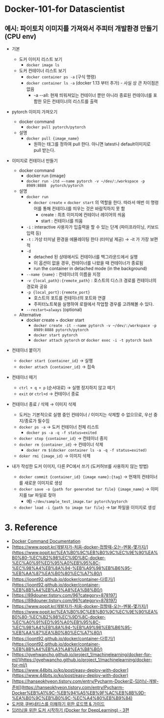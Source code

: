 # Docker-101-for Datascientist

## 예시: 파이토치 이미지를 가져와서 주피터 개발환경 만들기 (CPU env)

- 기본
    - 도커 이미지 리스트 보기
        - `docker image ls`
    - 도커 컨테이너 리스트 보기
        - `docker container ps -a` (구식 명령)
        - `docker container ls -a` (docker 1.13 부터 추가) - 사실 상 큰 차이점은 없음
            - -a --all: 현재 띄워져있는 컨테이너 뿐만 아니라 종료된 컨테이너를 포함한 모든 컨테이너의 리스트를 출력
- pytorch 이미지 가져오기
    - docker command
        - `docker pull pytorch/pytorch`
    - 설명
        - `docker pull {image_name}`
            - 원하는 태그를 정하여 pull 한다. 아니면 latest나 default이미지로 pull 받는다.
- 이미지로 컨테이너 만들기
    - docker command
        - docker run {image}
        - `docker run -itd —-name pytorch -v ~/dev/:/workspace -p 8989:8888  pytorch/pytorch`
    - 설명
        - `docker run`
            - `docker create` + `docker start` 의 역할을 한다. 따라서 매번 이 명령어를 통해 컨테이너를 띄우는 것은 바람직하지 못 함
                - create : 최초 이미지에 컨테이너 레이어의 씌움
                - start : 컨테이너를 띄움
        - `-i` : interactive 사용자가 입출력을 할 수 있는 단계 (파이프라이닝, 키보드 입력 등)
        - `-t` : 가상 터미널 환경을 에뮬레이팅 한다 (터미널 제공) → -it 가 가장 보편적
        - `-d`
            - detached 된 상태에서도 컨테이너를 백그라운드에서 실행
            - 이 옵션이 없을 경우, 컨테이너를 나왔을 때 컨테이너가 종료됨
            - run the container in detached mode (in the background)
        - `--name {name}` : 컨테이너의 이름을 지정
        - `-v {local_path}:{remote_path}` : 호스트의 디스크 경로를 컨테이너의 경로와 공유
        - `-p {local_port}:{remote_port}`
            - 호스트의 포트를 컨테이너의 포트와 연결
            - 주피터노트북을 실행하여 로컬에서 작업할 경우를 고려해볼 수 있다.
        - `--restart=always` (optional)
    - Alternative
        - docker create + docker start
            - `docker create -it --name pytorch -v ~/dev/:/workspace -p 8989:8888 pytorch/pytorch`
            - `docker start pytorch`
            - `docker attach pytorch` or `docker exec -i -t pytorch bash`

- 컨테이너 붙이기
    - `docker start {container_id}` → 실행
    - `docker attach {container_id}` → 접속
- 컨테이너 떼기
    - `ctrl + q + p` (순서대로) → 실행 정지하지 않고 떼기
    - `exit` or `ctrl+d` → 컨테이너 종료
- 컨테이너 종료 / 삭제 → 이미지 삭제
    - 도커는 기본적으로 실행 중인 컨테이너 / 이미지는 삭제할 수 없으므로, 우선 중지/종료가 필수임
    - `docker ps -a` → 도커 컨테이너 전체 리스트
        - `docker ps -a -q -f status=exited`
    - `docker stop {container_id}` → 컨테이너 중지
    - `docker rm {container_id}` → 컨테이너 삭제
        - `docker rm $(docker container ls -a -q -f status=exited)`
    - `doker rmi {image_id}` → 이미지 삭제
- 내가 작성한 도커 이미지, 다른 PC에서 쓰기 (도커허브를 사용하지 않는 방법)
    - `docker commit {container_id} {image name}:{tag}` → 현재의 컨테이너를 새로운 이미지로 생성
    - `docker save -o {path for generated tar file} {image_name}` → 이미지를 tar 파일로 젖아
        - 예) `~/dev/sample_test_image.tar pytorch/pytorch`
    - `docker load -i {path to image tar file}` → tar 파일을 이미지로 생성

# 3. Reference

- [Docker Command Documentation](https://docs.docker.com/engine/reference/commandline/run/)
- [https://www.popit.kr/개발자가-처음-docker-접할때-오는-멘붕-몇가지/](https://www.popit.kr/%EA%B0%9C%EB%B0%9C%EC%9E%90%EA%B0%80-%EC%B2%98%EC%9D%8C-docker-%EC%A0%91%ED%95%A0%EB%95%8C-%EC%98%A4%EB%8A%94-%EB%A9%98%EB%B6%95-%EB%AA%87%EA%B0%80%EC%A7%80/)
- [https://joont92.github.io/docker/container-다루기/](https://joont92.github.io/docker/container-%EB%8B%A4%EB%A3%A8%EA%B8%B0/)
- [https://89douner.tistory.com/96?category=878197](https://89douner.tistory.com/96?category=878197)
- [https://www.popit.kr/개발자가-처음-docker-접할때-오는-멘붕-몇가지/](https://www.popit.kr/%EA%B0%9C%EB%B0%9C%EC%9E%90%EA%B0%80-%EC%B2%98%EC%9D%8C-docker-%EC%A0%91%ED%95%A0%EB%95%8C-%EC%98%A4%EB%8A%94-%EB%A9%98%EB%B6%95-%EB%AA%87%EA%B0%80%EC%A7%80/)
- [https://joont92.github.io/docker/container-다루기/](https://joont92.github.io/docker/container-%EB%8B%A4%EB%A3%A8%EA%B8%B0/)
- [https://gyehwancho.github.io/project_1/machinelearning/docker-for-ml/](https://gyehwancho.github.io/project_1/machinelearning/docker-for-ml/)
- [https://www.44bits.io/ko/post/easy-deploy-with-docker](https://www.44bits.io/ko/post/easy-deploy-with-docker)
- [https://hanseokhyeon.tistory.com/entry/Pycharm-Docker로-딥러닝-개발-준비](https://hanseokhyeon.tistory.com/entry/Pycharm-Docker%EB%A1%9C-%EB%94%A5%EB%9F%AC%EB%8B%9D-%EA%B0%9C%EB%B0%9C-%EC%A4%80%EB%B9%84)
- [도커와 쿠버네티스를 이해하기 위한 로드맵 & 가이드](https://moons08.github.io/programming/dockerToK8s/)
- [딥러닝을 위한 도커 시작하기 (Docker for DeepLearning) - 3편](https://youtu.be/xtHOsyLjOlk)
